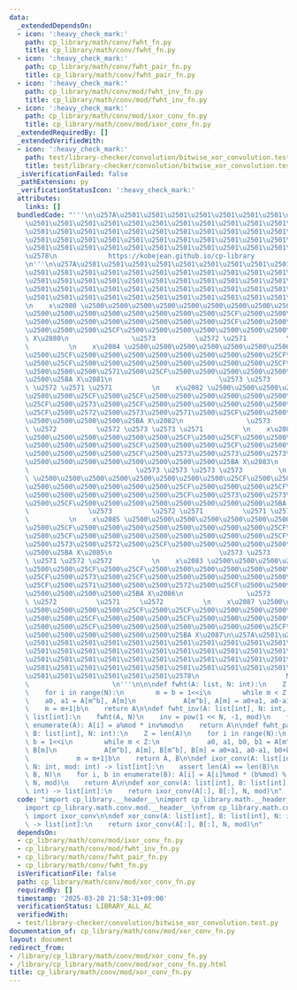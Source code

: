 ```yaml
---
data:
  _extendedDependsOn:
  - icon: ':heavy_check_mark:'
    path: cp_library/math/conv/fwht_fn.py
    title: cp_library/math/conv/fwht_fn.py
  - icon: ':heavy_check_mark:'
    path: cp_library/math/conv/fwht_pair_fn.py
    title: cp_library/math/conv/fwht_pair_fn.py
  - icon: ':heavy_check_mark:'
    path: cp_library/math/conv/mod/fwht_inv_fn.py
    title: cp_library/math/conv/mod/fwht_inv_fn.py
  - icon: ':heavy_check_mark:'
    path: cp_library/math/conv/mod/ixor_conv_fn.py
    title: cp_library/math/conv/mod/ixor_conv_fn.py
  _extendedRequiredBy: []
  _extendedVerifiedWith:
  - icon: ':heavy_check_mark:'
    path: test/library-checker/convolution/bitwise_xor_convolution.test.py
    title: test/library-checker/convolution/bitwise_xor_convolution.test.py
  _isVerificationFailed: false
  _pathExtension: py
  _verificationStatusIcon: ':heavy_check_mark:'
  attributes:
    links: []
  bundledCode: "'''\n\u257A\u2501\u2501\u2501\u2501\u2501\u2501\u2501\u2501\u2501\u2501\
    \u2501\u2501\u2501\u2501\u2501\u2501\u2501\u2501\u2501\u2501\u2501\u2501\u2501\
    \u2501\u2501\u2501\u2501\u2501\u2501\u2501\u2501\u2501\u2501\u2501\u2501\u2501\
    \u2501\u2501\u2501\u2501\u2501\u2501\u2501\u2501\u2501\u2501\u2501\u2501\u2501\
    \u2501\u2501\u2501\u2501\u2501\u2501\u2501\u2501\u2501\u2501\u2501\u2501\u2501\
    \u2578\n             https://kobejean.github.io/cp-library               \n'''\n\
    \n'''\n\u257A\u2501\u2501\u2501\u2501\u2501\u2501\u2501\u2501\u2501\u2501\u2501\
    \u2501\u2501\u2501\u2501\u2501\u2501\u2501\u2501\u2501\u2501\u2501\u2501\u2501\
    \u2501\u2501\u2501\u2501\u2501\u2501\u2501\u2501\u2501\u2501\u2501\u2501\u2501\
    \u2501\u2501\u2501\u2501\u2501\u2501\u2501\u2501\u2501\u2501\u2501\u2501\u2501\
    \u2501\u2501\u2501\u2501\u2501\u2501\u2501\u2501\u2501\u2501\u2501\u2501\u2578\
    \n    x\u2080 \u2500\u2500\u2500\u2500\u2500\u2500\u2500\u2500\u25CF\u2500\u25CF\
    \u2500\u2500\u2500\u2500\u2500\u2500\u2500\u2500\u25CF\u2500\u2500\u2500\u25CF\
    \u2500\u2500\u2500\u2500\u2500\u2500\u2500\u2500\u25CF\u2500\u2500\u2500\u2500\
    \u2500\u2500\u2500\u25CF\u2500\u2500\u2500\u2500\u2500\u2500\u2500\u2500\u25BA\
    \ X\u2080\n                \u2573          \u2572 \u2571          \u2572     \u2571\
    \          \n    x\u2084 \u2500\u2500\u2500\u2500\u2500\u2500\u2500\u2500\u25CF\
    \u2500\u25CF\u2500\u2500\u2500\u2500\u2500\u2500\u2500\u2500\u25CF\u2500\u2573\
    \u2500\u25CF\u2500\u2500\u2500\u2500\u2500\u2500\u2500\u2500\u25CF\u2500\u2572\
    \u2500\u2500\u2500\u2571\u2500\u25CF\u2500\u2500\u2500\u2500\u2500\u2500\u2500\
    \u2500\u25BA X\u2081\n                           \u2573 \u2573          \u2572\
    \ \u2572 \u2571 \u2571          \n    x\u2082 \u2500\u2500\u2500\u2500\u2500\u2500\
    \u2500\u2500\u25CF\u2500\u25CF\u2500\u2500\u2500\u2500\u2500\u2500\u2500\u2500\
    \u25CF\u2500\u2573\u2500\u25CF\u2500\u2500\u2500\u2500\u2500\u2500\u2500\u2500\
    \u25CF\u2500\u2572\u2500\u2573\u2500\u2571\u2500\u25CF\u2500\u2500\u2500\u2500\
    \u2500\u2500\u2500\u2500\u25BA X\u2082\n                \u2573          \u2571\
    \ \u2572          \u2572 \u2573 \u2573 \u2571          \n    x\u2086 \u2500\u2500\
    \u2500\u2500\u2500\u2500\u2500\u2500\u25CF\u2500\u25CF\u2500\u2500\u2500\u2500\
    \u2500\u2500\u2500\u2500\u25CF\u2500\u2500\u2500\u25CF\u2500\u2500\u2500\u2500\
    \u2500\u2500\u2500\u2500\u25CF\u2500\u2573\u2500\u2573\u2500\u2573\u2500\u25CF\
    \u2500\u2500\u2500\u2500\u2500\u2500\u2500\u2500\u25BA X\u2083\n             \
    \                           \u2573 \u2573 \u2573 \u2573         \n    x\u2081\
    \ \u2500\u2500\u2500\u2500\u2500\u2500\u2500\u2500\u25CF\u2500\u25CF\u2500\u2500\
    \u2500\u2500\u2500\u2500\u2500\u2500\u25CF\u2500\u2500\u2500\u25CF\u2500\u2500\
    \u2500\u2500\u2500\u2500\u2500\u2500\u25CF\u2500\u2573\u2500\u2573\u2500\u2573\
    \u2500\u25CF\u2500\u2500\u2500\u2500\u2500\u2500\u2500\u2500\u25BA X\u2084\n \
    \               \u2573          \u2572 \u2571          \u2571 \u2573 \u2573 \u2572\
    \          \n    x\u2085 \u2500\u2500\u2500\u2500\u2500\u2500\u2500\u2500\u25CF\
    \u2500\u25CF\u2500\u2500\u2500\u2500\u2500\u2500\u2500\u2500\u25CF\u2500\u2573\
    \u2500\u25CF\u2500\u2500\u2500\u2500\u2500\u2500\u2500\u2500\u25CF\u2500\u2571\
    \u2500\u2573\u2500\u2572\u2500\u25CF\u2500\u2500\u2500\u2500\u2500\u2500\u2500\
    \u2500\u25BA X\u2085\n                           \u2573 \u2573          \u2571\
    \ \u2571 \u2572 \u2572          \n    x\u2083 \u2500\u2500\u2500\u2500\u2500\u2500\
    \u2500\u2500\u25CF\u2500\u25CF\u2500\u2500\u2500\u2500\u2500\u2500\u2500\u2500\
    \u25CF\u2500\u2573\u2500\u25CF\u2500\u2500\u2500\u2500\u2500\u2500\u2500\u2500\
    \u25CF\u2500\u2571\u2500\u2500\u2500\u2572\u2500\u25CF\u2500\u2500\u2500\u2500\
    \u2500\u2500\u2500\u2500\u25BA X\u2086\n                \u2573          \u2571\
    \ \u2572          \u2571     \u2572          \n    x\u2087 \u2500\u2500\u2500\u2500\
    \u2500\u2500\u2500\u2500\u25CF\u2500\u25CF\u2500\u2500\u2500\u2500\u2500\u2500\
    \u2500\u2500\u25CF\u2500\u2500\u2500\u25CF\u2500\u2500\u2500\u2500\u2500\u2500\
    \u2500\u2500\u25CF\u2500\u2500\u2500\u2500\u2500\u2500\u2500\u25CF\u2500\u2500\
    \u2500\u2500\u2500\u2500\u2500\u2500\u25BA X\u2087\n\u257A\u2501\u2501\u2501\u2501\
    \u2501\u2501\u2501\u2501\u2501\u2501\u2501\u2501\u2501\u2501\u2501\u2501\u2501\
    \u2501\u2501\u2501\u2501\u2501\u2501\u2501\u2501\u2501\u2501\u2501\u2501\u2501\
    \u2501\u2501\u2501\u2501\u2501\u2501\u2501\u2501\u2501\u2501\u2501\u2501\u2501\
    \u2501\u2501\u2501\u2501\u2501\u2501\u2501\u2501\u2501\u2501\u2501\u2501\u2501\
    \u2501\u2501\u2501\u2501\u2501\u2501\u2578\n                      Math - Convolution\
    \                     \n'''\n\n\ndef fwht(A: list, N: int):\n    Z = len(A)\n\
    \    for i in range(N):\n        m = b = 1<<i\n        while m < Z:\n        \
    \    a0, a1 = A[m^b], A[m]\n            A[m^b], A[m] = a0+a1, a0-a1\n        \
    \    m = m+1|b\n    return A\n\ndef fwht_inv(A: list[int], N: int, mod: int) ->\
    \ list[int]:\n    fwht(A, N)\n    inv = pow(1 << N, -1, mod)\n    for i, a in\
    \ enumerate(A): A[i] = a%mod * inv%mod\n    return A\n\ndef fwht_pair(A: list[int],\
    \ B: list[int], N: int):\n    Z = len(A)\n    for i in range(N):\n        m =\
    \ b = 1<<i\n        while m < Z:\n            a0, a1, b0, b1 = A[m^b], A[m], B[m^b],\
    \ B[m]\n            A[m^b], A[m], B[m^b], B[m] = a0+a1, a0-a1, b0+b1, b0-b1\n\
    \            m = m+1|b\n    return A, B\n\ndef ixor_conv(A: list[int], B: list[int],\
    \ N: int, mod: int) -> list[int]:\n    assert len(A) == len(B)\n    fwht_pair(A,\
    \ B, N)\n    for i, b in enumerate(B): A[i] = A[i]%mod * (b%mod) % mod\n    fwht_inv(A,\
    \ N, mod)\n    return A\n\ndef xor_conv(A: list[int], B: list[int], N: int, mod:\
    \ int) -> list[int]:\n    return ixor_conv(A[:], B[:], N, mod)\n"
  code: "import cp_library.__header__\nimport cp_library.math.__header__\nimport cp_library.math.conv.__header__\n\
    import cp_library.math.conv.mod.__header__\nfrom cp_library.math.conv.mod.ixor_conv_fn\
    \ import ixor_conv\n\ndef xor_conv(A: list[int], B: list[int], N: int, mod: int)\
    \ -> list[int]:\n    return ixor_conv(A[:], B[:], N, mod)\n"
  dependsOn:
  - cp_library/math/conv/mod/ixor_conv_fn.py
  - cp_library/math/conv/mod/fwht_inv_fn.py
  - cp_library/math/conv/fwht_pair_fn.py
  - cp_library/math/conv/fwht_fn.py
  isVerificationFile: false
  path: cp_library/math/conv/mod/xor_conv_fn.py
  requiredBy: []
  timestamp: '2025-03-28 21:58:31+09:00'
  verificationStatus: LIBRARY_ALL_AC
  verifiedWith:
  - test/library-checker/convolution/bitwise_xor_convolution.test.py
documentation_of: cp_library/math/conv/mod/xor_conv_fn.py
layout: document
redirect_from:
- /library/cp_library/math/conv/mod/xor_conv_fn.py
- /library/cp_library/math/conv/mod/xor_conv_fn.py.html
title: cp_library/math/conv/mod/xor_conv_fn.py
---
```

